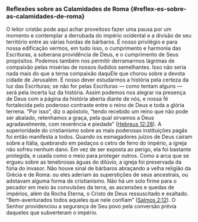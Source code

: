 ### Reflexões sobre as Calamidades de Roma {#reflex-es-sobre-as-calamidades-de-roma}

O leitor cristão pode aqui achar proveitoso fazer uma pausa por um momento e contemplar a derrubada do império ocidental e a divisão de seu território entre as várias hordas de bárbaros. É nosso privilégio e para nossa edificação vermos, em tudo isso, o cumprimento e harmonia das Escrituras, a soberana providência de Deus, e o cumprimento de Seus propósitos. Podemos também nos permitir derramarmos lágrimas de compaixão pelas misérias de nossos iludidos semelhantes. Isso não seria nada mais do que a terna compaixão daquEle que chorou sobre a devota cidade de Jerusalém. É nosso dever estudarmos a história pela certeza da luz das Escrituras; se não for pelas Escrituras — como tentam alguns — será pela incerta luz da história. Assim podemos nos alegrar na presença de Deus com a página da história aberta diante de nós, e nossa fé fortalecida pelo poderoso contraste entre o reino de Deus e toda a glória terrena. “Por isso”, diz o apóstolo, “tendo recebido um reino que não pode ser abalado, retenhamos a graça, pela qual sirvamos a Deus agradavelmente, com reverência e piedade” ([Hebreus 12:28](http://bibliaonline.com.br/acf/hb/12/28)). A superioridade do cristianismo sobre as mais poderosas instituições pagãs foi então manifesta a todos. Quando os esmagadores juízos de Deus caíram sobre a Itália, quebrando em pedaços o cetro de ferro do império, a igreja não sofreu nenhum dano. Em vez de ser exposta ao perigo, ela foi bastante protegida, e usada como o meio para proteger outros. Como a arca que se ergueu sobre as tenebrosas águas do dilúvio, a igreja foi preservada da fúria do invasor. Não houve sinal de bárbaros abraçando a velha religião da Grécia e de Roma: ou eles aderiam às superstições de seus ancestrais, ou adotavam alguma forma de cristianismo. Não há um solo firme para o pecador em meio às convulsões da terra, as ascensões e quedas de impérios, além da Rocha Eterna, o Cristo de Deus ressuscitado e exaltado. “Bem-aventurados todos aqueles que nele confiam” ([Salmos 2:12](http://bibliaonline.com.br/acf/sl/2/12)). O Senhor providenciou a segurança de Seu povo pela conversão prévia daqueles que subverteram o império.